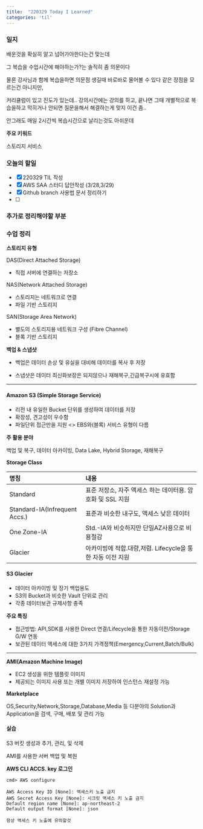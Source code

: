 ```yaml
---
title:  "220329 Today I Learned"
categories: 'til'
---
```

<!-- 
![aas](/assets/til/220328til1.png)

<img src="/assets/til/220328til1.png" width="100%" height="100%"> -->



### 일지

배운것을 확실히 알고 넘어가야한다는건 맞는데

그 복습을 수업시간에 해야하는가?는 솔직히 좀 의문이다


물론 강사님과 함께 복습을하면 의문점 생길때 바로바로 물어볼 수 있다 같은 장점을 모르는건 아니지만,

커리큘럼이 있고 진도가 있는데.. 강의시간에는 강의를 하고, 끝나면 그때 개별적으로 복습을하고 막히거나 안되면 질문을해서 해결하는게 맞지 이건 좀..

안그래도 매일 2시간씩 복습시간으로 날리는것도 아쉬운데


**주요 키워드**

스토리지 서비스

### 오늘의 할일

- [x] 220329 TIL 작성
- [x] AWS SAA 스터디 답안작성 (3/28,3/29)
- [x] Github branch 사용법 문서 정리하기
- [ ] 

### 추가로 정리해야할 부분



### 수업 정리

**스토리지 유형**

DAS(Direct Attached Storage)

- 직접 서버에 연결하는 저장소

NAS(Network Attached Storage)

- 스토리지는 네트워크로 연결
- 파일 기반 스토리지

SAN(Storage Area Network)

- 별도의 스토리지용 네트워크 구성 (Fibre Channel)
- 블록 기반 스토리지

**백업 & 스냅샷**

- 백업은 데이터 손상 및 유실을 대비해 데이터를 복사 후 저장

- 스냅샷은 데이터 최신화보장은 되지않으나 재해복구,긴급복구시에 유효함

---

#### Amazon S3 (Simple Storage Service)

- 리전 내 유일한 Bucket 단위를 생성하여 데이터를 저장
- 확장성, 견고성이 우수함
- 파일단위 접근만을 지원 <> EBS와(블록) 서비스 유형이 다름

**주 활용 분야**

백업 및 복구, 데이터 아카이빙, Data Lake, Hybrid Storage, 재해복구

**Storage Class**

|명칭|내용|
|:---|:---|
|Standard|표준 저장소, 자주 액세스 하는 데이터용. 암호화 및 SSL 지원|
|Standard-IA(Infrequent Accs.)|표준과 비슷한 내구도, 액세스 낮은 데이터|
|One Zone-IA|Std.-IA와 비슷하지만 단일AZ사용으로 비용절감|
|Glacier|아카이빙에 적합.대량,저렴. Lifecycle을 통한 자동 이전 지원|

#### S3 Glacier

- 데이터 아카이빙 및 장기 백업용도
- S3의 Bucket과 비슷한 Vault 단위로 관리
- 각종 데이터보관 규제사항 충족

**주요 특징**

- 접근방법: API,SDK를 사용한 Direct 연결/Lifecycle을 통한 자동이전/Storage G/W 연동
- 보관된 데이터 액세스에 대한 3가지 가격정책(Emergency,Current,Batch/Bulk)

---

**AMI(Amazon Machine Image)**

- EC2 생성을 위한 템플릿 이미지
- 제공되는 이미지 사용 또는 개별 이미지 저장하여 인스턴스 재설정 가능

**Marketplace**

OS,Security,Network,Storage,Database,Media 등 다분야의 Solution과 Application을 검색, 구매, 배포 및 관리 가능

#### 실습

S3 버킷 생성과 추가, 관리, 및 삭제

AMI를 사용한 서버 백업 및 복원

**AWS CLI ACCS. key 로그인**

```
cmd> AWS configure

AWS Access Key ID [None]: 액세스키 노출 금지
AWS Secret Access Key [None]: 시크릿 액세스 키 노출 금지
Default region name [None]: ap-northeast-2
Default output format [None]: json

항상 액세스 키 노출에 유의할것
```
